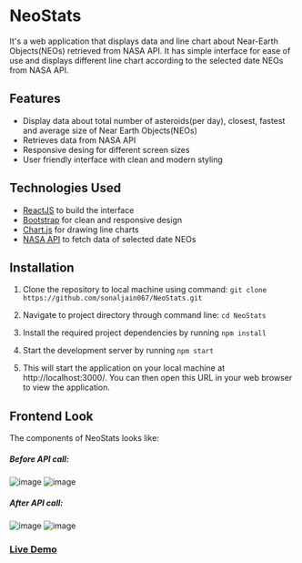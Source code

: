 # NeoStats

It's a web application that displays data and line chart about Near-Earth Objects(NEOs) retrieved from NASA API. It has simple interface for ease of use and displays different line chart according to the selected date NEOs from NASA API.

## Features 
- Display data about total number of asteroids(per day), closest, fastest and average size of Near Earth Objects(NEOs)
- Retrieves data from NASA API
- Responsive desing for different screen sizes
- User friendly interface with clean and modern styling

## Technologies Used
- [ReactJS](https://react.dev/) to build the interface
- [Bootstrap](https://getbootstrap.com/) for clean and responsive design
- [Chart.js](https://www.chartjs.org/) for drawing line charts
- [NASA API](https://api.nasa.gov/) to fetch data of selected date NEOs


## Installation
1. Clone the repository to local machine using command: 
`git clone https://github.com/sonaljain067/NeoStats.git` <br/>

2. Navigate to project directory through command line:
`cd NeoStats` <br/>

3. Install the required project dependencies by running `npm install` 
4. Start the development server by running `npm start`
5. This will start the application on your local machine at http://localhost:3000/. You can then open this URL in your web browser to view the application.

## Frontend Look
The components of NeoStats looks like:
##### Before API call:
![image](https://user-images.githubusercontent.com/52230497/233769022-b795149b-e23e-46f3-b389-640f713c6006.png)
![image](https://user-images.githubusercontent.com/52230497/233773266-f8a9f6f3-7c96-4ac6-b6e7-ac7a8228b47c.png)


##### After API call:
![image](https://user-images.githubusercontent.com/52230497/233773235-222bc8b5-6883-4bfd-ba90-d30d8b7b1da0.png)
![image](https://user-images.githubusercontent.com/52230497/233773302-69fc8d5b-2745-404d-805c-17ae8b2f69b4.png)



### [Live Demo](https://neostats.netlify.app/)
